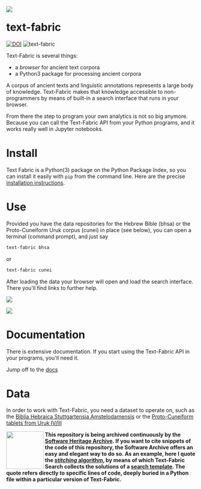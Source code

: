 <img src="/docs/images/tficon-small.png" align="left"/>

# text-fabric

[![DOI](https://zenodo.org/badge/DOI/10.5281/zenodo.1008899.svg)](https://doi.org/10.5281/zenodo.592193)
![text-fabric](/docs/images/tf.png)


Text-Fabric is several things:

* a *browser* for ancient text corpora
* a Python3 package for processing ancient corpora

A corpus of ancient texts and linguistic annotations represents a large body of knowledge.
Text-Fabric makes that knowledge accessible to non-programmers by means of 
built-in a search interface that runs in your browser.

From there the step to program your own analytics is not so big anymore.
Because you can call the Text-Fabric API from your Python programs, and
it works really well in Jupyter notebooks.
 
# Install

Text Fabric is a Python(3) package on the Python Package Index, so you can install it easily with `pip` from
the command line. Here are the precise
[installation instructions](https://dans-labs.github.io/text-fabric/).

# Use

Provided you have the data repositories for the Hebrew Bible (bhsa) or the Proto-Cuneiform Uruk corpus (cunei)
in place (see below),
you can open a terminal (command prompt), and just say

```sh
text-fabric bhsa
```

or 

```sh
text-fabric cunei
```

After loading the data your browser will open and load the search interface.
There you'll find links to further help.

<p>
<img src="/docs/images/bhsa-app.png"/>
</p>

<p>
<img src="/docs/images/cunei-app.png"/>
</p>

# Documentation

There is extensive documentation.
If you start using the Text-Fabric API in your programs, you'll need it.

Jump off to the [docs](https://dans-labs.github.io/text-fabric/)

# Data

In order to work with Text-Fabric, you need a dataset to operate on,
such as the
[Biblia Hebraica Stuttgartensia Amstelodamensis](https://github.com/etcbc/bhsa)
or the
[Proto-Cuneiform tablets from Uruk IV/III](https://github.com/nino-cunei/uruk)


<a target="_blank" href="https://archive.softwareheritage.org/browse/origin/https://github.com/Dans-labs/text-fabric/directory/"><img src="/docs/images/swh-logo-archive.png" width="100" align="left"/></a>

**This repository is being archived continuously by the 
[Software Heritage Archive](https://archive.softwareheritage.org).
If you want to cite snippets of the code of this repository, the Software Archive
offers an easy and elegant way to do so.
As an example, here I quote the 
[*stitching* algorithm](https://archive.softwareheritage.org/swh:1:cnt:6169c074089ddc8a0e048cb67e1fec57857ef54d;lines=3224-3270/),
by means of which Text-Fabric Search collects the solutions of a
[search template](https://dans-labs.github.io/text-fabric/Api/General/#searching).
The quote refers directly to specific lines of code, deeply buried in
a Python file within a particular version of Text-Fabric.**
